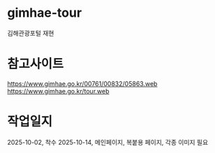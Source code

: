 # gimhae-tour

김해관광포털 재현

# 참고사이트

https://www.gimhae.go.kr/00761/00832/05863.web
https://www.gimhae.go.kr/tour.web

# 작업일지

2025-10-02, 착수
2025-10-14, 메인페이지, 복붙용 페이지, 각종 이미지 필요
